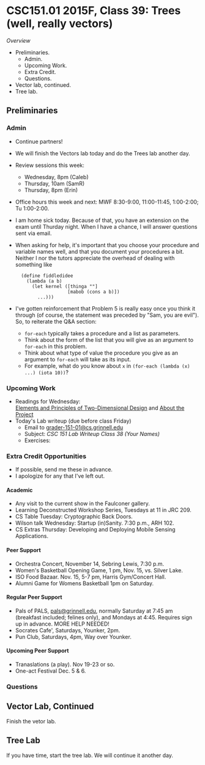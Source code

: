 CSC151.01 2015F, Class 39: Trees (well, really vectors)
=======================================================

_Overview_

* Preliminaries.
    * Admin.
    * Upcoming Work.
    * Extra Credit.
    * Questions.
* Vector lab, continued.
* Tree lab.

Preliminaries
-------------

### Admin

* Continue partners!
* We will finish the Vectors lab today and do the Trees lab another day.
* Review sessions this week:
    * Wednesday, 8pm (Caleb)
    * Thursday, 10am (SamR)
    * Thursday, 8pm (Erin)
* Office hours this week and next: MWF 8:30-9:00, 11:00-11:45, 1:00-2:00;
  Tu 1:00-2:00.
* I am home sick today.  Because of that, you have an extension on
  the exam until Thurday night.  When I have a chance, I will answer
  questions sent via email.
* When asking for help, it's important that you choose your procedure
  and variable names well, and that you document your procedures a bit.
  Neither I nor the tutors appreciate the overhead of dealing with
  something like

        (define fiddledidee
          (lambda (a b)
            (let kernel ([thinga ""]
                         [mabob (cons a b)])
              ...)))

* I've gotten reinforcement that Problem 5 is really easy once you think
  it through (of course, the statement was preceded by "Sam, you are evil").  
  So, to reiterate the Q&A section: 
    * `for-each` typically takes a procedure and a list as parameters.
    * Think about the form of the list that you will give as an argument to
      `for-each` in this problem.
    * Think about what type of value the procedure you give as an argument 
      to `for-each` will take as its input.
    * For example, what do you know about `x` in 
      `(for-each (lambda (x) ...) (iota 10))`?

### Upcoming Work

* Readings for Wednesday:  
  [Elements and Principles of Two-Dimensional Design](../readings/design-elements.html) and
  [About the Project](../assignments/project.html)
* Today's Lab writeup (due before class Friday)
    * Email to <grader-151-01@cs.grinnell.edu> 
    * Subject: _CSC 151 Lab Writeup Class 38 (Your Names)_
    * Exercises:

### Extra Credit Opportunities

* If possible, send me these in advance.
* I apologize for any that I've left out.

#### Academic

* Any visit to the current show in the Faulconer gallery.
* Learning Deconstructed Workshop Series, Tuesdays at 11 in JRC 209.
* CS Table Tuesday: Cryptographic Back Doors.
* Wilson talk Wednesday: Startup (in)Sanity.  7:30 p.m., ARH 102.
* CS Extras Thursday: Developing and Deploying Mobile Sensing Applications.

#### Peer Support

* Orchestra Concert, November 14, Sebring Lewis, 7:30 p.m.
* Women's Basketball Opening Game, 1 pm, Nov. 15, vs. Silver Lake.
* ISO Food Bazaar.  Nov. 15, 5-7 pm, Harris Gym/Concert Hall.
* Alumni Game for Womens Basketball 1pm on Saturday.

#### Regular Peer Support

* Pals of PALS, pals@grinnell.edu, normally Saturday at 7:45 am (breakfast
  included; felines only), and Mondays at 4:45.  Requires sign up in 
  advance.    MORE HELP NEEDED!
* Socrates Cafe', Saturdays, Younker, 2pm.
* Pun Club, Saturdays, 4pm, Way over Younker.

#### Upcoming Peer Support

* Tranaslations (a play).  Nov 19-23 or so.
* One-act Festival Dec. 5 & 6.

### Questions

Vector Lab, Continued
---------------------

Finish the vetor lab.

Tree Lab
--------

If you have time, start the tree lab.  We will continue it another day.
